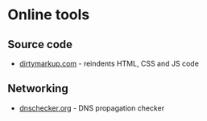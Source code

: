 
# Online tools

## Source code

* [dirtymarkup.com](http://www.dirtymarkup.com/) - reindents HTML, CSS and JS code


## Networking 

* [dnschecker.org](https://dnschecker.org) - DNS propagation checker
